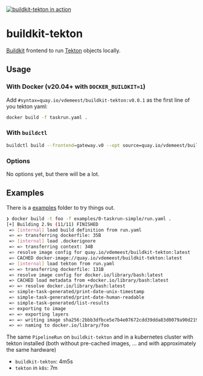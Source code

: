 [![buildkit-tekton in action](https://asciinema.org/a/469475.svg)](https://asciinema.org/a/469475)

# buildkit-tekton

[Buildkit](https://github.com/moby/buildkit) frontend to run
[Tekton](https://tekton.dev) objects locally.

## Usage

### With Docker (v20.04+ with `DOCKER_BUILDKIT=1`)

Add `#syntax=quay.io/vdemeest/buildkit-tekton:v0.0.1` as the first
line of you tekton yaml:

```bash
docker build -f taskrun.yaml .
```

### With `buildctl`

```bash
buildctl build --frontend=gateway.v0 --opt source=quay.io/vdemeest/buildkit-tekton:v0.0.1 --local context=.
```

### Options

No options yet, but there will be a lot.

## Examples

There is a [examples](./examples) folder to try things out.

```bash
❯ docker build -t foo -f examples/0-taskrun-simple/run.yaml .
[+] Building 2.9s (11/11) FINISHED
 => [internal] load build definition from run.yaml                                                                   0.0s
 => => transferring dockerfile: 35B                                                                                  0.0s
 => [internal] load .dockerignore                                                                                    0.0s
 => => transferring context: 34B                                                                                     0.0s
 => resolve image config for quay.io/vdemeest/buildkit-tekton:latest                                                 0.0s
 => CACHED docker-image://quay.io/vdemeest/buildkit-tekton:latest                                                    0.0s
 => [internal] load tekton from run.yaml                                                                             0.0s
 => => transferring dockerfile: 131B                                                                                 0.0s
 => resolve image config for docker.io/library/bash:latest                                                           0.2s
 => CACHED load metadata from +docker.io/library/bash:latest                                                         0.0s
 => => resolve docker.io/library/bash:latest                                                                         0.1s
 => simple-task-generated/print-date-unix-timestamp                                                                  0.3s
 => simple-task-generated/print-date-human-readable                                                                  0.3s
 => simple-task-generated/list-results                                                                               0.3s
 => exporting to image                                                                                               0.0s
 => => exporting layers                                                                                              0.0s
 => => writing image sha256:2bbb3dfbce5e7b4e07672cdd39dda83d0079a90d21914768cb0aff6329533053                         0.0s
 => => naming to docker.io/library/foo                                                                               0.0s
```

The same `PipelineRun` on `buildkit-tekton` and in a kubernetes
cluster with tekton installed (both without pre-cached images, … and
with approximately the same hardware)
- `buildkit-tekton`: 4m5s
- `tekton` in `k8s`: 7m
